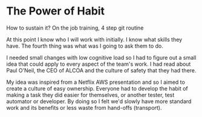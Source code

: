 # The Power of Habit

How to sustain it? On the job training, 4 step git routine 

At this point I know who I will work with initially. I know what skills they have. The fourth thing was what was I going to ask them to do.

I needed small changes with low cognitive load so I had to figure out a small idea that could apply to every aspect of the team's work. I had read about Paul O'Neil, the CEO of ALCOA and the culture of safety that they had there. 

My idea was inspired from a Netflix AWS presentation and so I aimed to create a culture of easy ownership. Everyone had to develop the habit of making a task they did easier for themselves, or another tester, test automator or developer. By doing so I felt we'd slowly have more standard work and its benefits or less waste from hand-offs (transport).